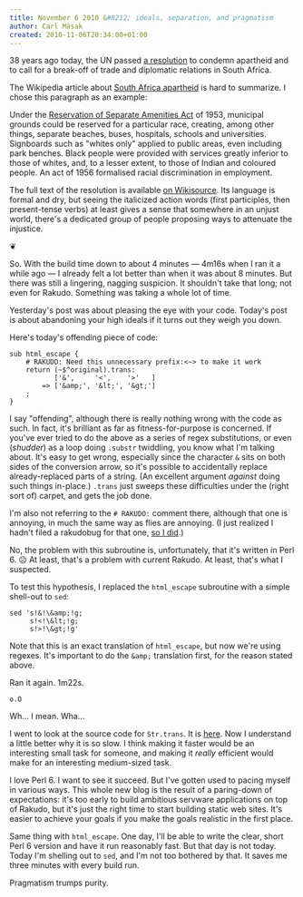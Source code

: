```yaml
---
title: November 6 2010 &#8212; ideals, separation, and pragmatism
author: Carl Mäsak
created: 2010-11-06T20:34:00+01:00
---
```

38 years ago today, the UN passed [a resolution](http://en.wikipedia.org/wiki/United_Nations_General_Assembly_Resolution_1761) to condemn apartheid and to call for a break-off of trade and diplomatic relations in South Africa.

The Wikipedia article about [South Africa apartheid](http://en.wikipedia.org/wiki/South_Africa_under_apartheid) is hard to summarize. I chose this paragraph as an example:

<div class="quote">Under the <a href='http://en.wikipedia.org/wiki/Reservation_of_Separate_Amenities_Act'>Reservation of Separate Amenities Act</a> of 1953, municipal grounds could be reserved for a particular race, creating, among other things, separate beaches, buses, hospitals, schools and universities. Signboards such as "whites only" applied to public areas, even including park benches. Black people were provided with services greatly inferior to those of whites, and, to a lesser extent, to those of Indian and coloured people. An act of 1956 formalised racial discrimination in employment.</div>

The full text of the resolution is available [on Wikisource](http://en.wikisource.org/wiki/UN_General_Assembly_Resolution_1761). Its language is formal and dry, but seeing the italicized action words (first participles, then present-tense verbs) at least gives a sense that somewhere in an unjust world, there's a dedicated group of people proposing ways to attenuate the injustice.

<p class='separator'>&#10086;</p>

So. With the build time down to about 4 minutes &mdash; 4m16s when I ran it a while ago &mdash; I already felt a lot better than when it was about 8 minutes. But there was still a lingering, nagging suspicion. It shouldn't take that long; not even for Rakudo. Something was taking a whole lot of time.

Yesterday's post was about pleasing the eye with your code. Today's post is about abandoning your high ideals if it turns out they weigh you down.

Here's today's offending piece of code:

    sub html_escape {
        # RAKUDO: Need this unnecessary prefix:<~> to make it work
        return (~$^original).trans:
               ['&',     '<',    '>'   ]
            => ['&amp;', '&lt;', '&gt;']
        ;
    }

I say "offending", although there is really nothing wrong with the code as such. In fact, it's brilliant as far as fitness-for-purpose is concerned. If you've ever tried to do the above as a series of regex substitutions, or even (*shudder*) as a loop doing `.substr` twiddling, you know what I'm talking about. It's easy to get wrong, especially since the character `&` sits on both sides of the conversion arrow, so it's possible to accidentally replace already-replaced parts of a string. (An excellent argument *against* doing such things in-place.) `.trans` just sweeps these difficulties under the (right sort of) carpet, and gets the job done.

I'm also not referring to the `# RAKUDO:` comment there, although that one is annoying, in much the same way as flies are annoying. (I just realized I hadn't filed a rakudobug for that one, [so I did](http://rt.perl.org/rt3/Ticket/Display.html?id=78874).)

No, the problem with this subroutine is, unfortunately, that it's written in Perl 6. ☹ At least, that's a problem with current Rakudo. At least, that's what I suspected.

To test this hypothesis, I replaced the `html_escape` subroutine with a simple shell-out to `sed`:

    sed 's!&!\&amp;!g;
         s!<!\&lt;!g;
         s!>!\&gt;!g'

Note that this is an exact translation of `html_escape`, but now we're using regexes. It's important to do the `&amp;` translation first, for the reason stated above.

Ran it again. 1m22s.

`o.O`

Wh... I mean. Wha...

I went to look at the source code for `Str.trans`. It is [here](https://github.com/rakudo/rakudo/blob/142d22098d51583985476981c9d6f23055d2e510/src/core/Cool-str.pm). Now I understand a little better why it is so slow. I think making it faster would be an interesting small task for someone, and making it *really* efficient would make for an interesting medium-sized task.

I love Perl 6. I want to see it succeed. But I've gotten used to pacing myself in various ways. This whole new blog is the result of a paring-down of expectations: it's too early to build ambitious servware applications on top of Rakudo, but it's just the right time to start building static web sites. It's easier to achieve your goals if you make the goals realistic in the first place.

Same thing with `html_escape`. One day, I'll be able to write the clear, short Perl 6 version and have it run reasonably fast. But that day is not today. Today I'm shelling out to `sed`, and I'm not too bothered by that. It saves me three minutes with every build run.

Pragmatism trumps purity.
